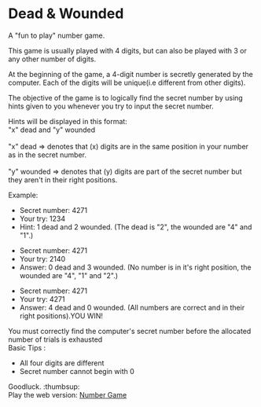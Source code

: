 # Dead & Wounded

A "fun to play" number game.

This game is usually played with 4 digits, but can also be played with 3 or any other number of digits.

At the beginning of the game, a 4-digit number is secretly generated by the computer. Each of the digits will be unique(i.e different from other digits). 


The objective of the game is to logically find the secret number by using hints given to you whenever you try to input the secret number.

Hints will be displayed in this format:
<br>"x" dead and "y" wounded</br>
<br>"x" dead => denotes that (x) digits are in the same position in your number as in the secret number.</br>
<br>"y" wounded => denotes that (y) digits are part of the secret number but they aren't in their right positions.</br>

Example:
<ul>
<li>Secret number: 4271</li>
<li>Your try: 1234</li>
<li>Hint: 1 dead and 2 wounded. (The dead is "2", the wounded are "4" and "1".) </li>
</ul>
<ul>
<li>Secret number: 4271</li>
<li>Your try: 2140</li>
<li>Answer: 0 dead and 3 wounded. (No number is in it's right position, the wounded are "4", "1" and "2".) </li>
</ul>
<ul>
<li>Secret number: 4271</li>
<li>Your try: 4271</li>
<li>Answer: 4 dead and 0 wounded. (All numbers are correct and in their right positions).YOU WIN!</li>
</ul>
You must correctly find the computer's secret number before the allocated number of trials is exhausted<br>
Basic Tips :
<ul>
<li>All four digits are different</li>
<li>Secret number cannot begin with 0</li>
</ul>
Goodluck. :thumbsup:
<br>Play the web version: <a href="https://aolamide.github.io/number-game/">Number Game</a></br>
 
